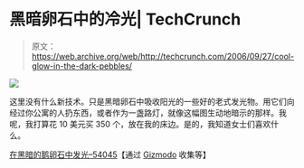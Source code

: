 # 黑暗卵石中的冷光| TechCrunch

> 原文：<https://web.archive.org/web/http://techcrunch.com/2006/09/27/cool-glow-in-the-dark-pebbles/>

![](img/5a71e220428e530cad004f3cc05dcd2d.png)

这里没有什么新技术。只是黑暗卵石中吸收阳光的一些好的老式发光物。用它们向经过你公寓的人扔东西，或者作为一盏路灯，就像这幅图生动地暗示的那样。我呢，我打算花 10 美元买 350 个，放在我的床边。是的，我知道女士们喜欢什么。

[在黑暗的鹅卵石中发光–54045](https://web.archive.org/web/20150913012011/http://www.collectionsetc.com/Item54045.aspx)【通过 [Gizmodo](https://web.archive.org/web/20150913012011/http://www.gizmodo.com/gadgets/gadgets/pebbles-that-glow-in-the-dark-radioactive-203611.php) 收集等】